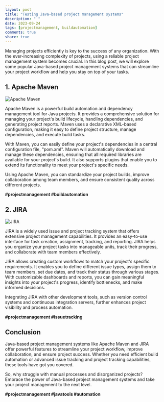 ```yaml
---
layout: post
title: "Testing Java-based project management systems"
description: " "
date: 2023-09-24
tags: [projectmanagement, buildautomation]
comments: true
share: true
---
```


Managing projects efficiently is key to the success of any organization. With the ever-increasing complexity of projects, using a reliable project management system becomes crucial. In this blog post, we will explore some popular Java-based project management systems that can streamline your project workflow and help you stay on top of your tasks.

## 1. **Apache Maven**

![Apache Maven](https://www.example.com/images/apache_maven.jpg)

Apache Maven is a powerful build automation and dependency management tool for Java projects. It provides a comprehensive solution for managing your project's build lifecycle, handling dependencies, and generating project reports. Maven uses a declarative XML-based configuration, making it easy to define project structure, manage dependencies, and execute build tasks.

With Maven, you can easily define your project's dependencies in a central configuration file, "pom.xml". Maven will automatically download and manage these dependencies, ensuring that all required libraries are available for your project's build. It also supports plugins that enable you to extend its functionality to meet your project's specific needs.

Using Apache Maven, you can standardize your project builds, improve collaboration among team members, and ensure consistent quality across different projects.

**#projectmanagement #buildautomation**

## 2. **JIRA**

![JIRA](https://www.example.com/images/jira.jpg)

JIRA is a widely used issue and project tracking system that offers extensive project management capabilities. It provides an easy-to-use interface for task creation, assignment, tracking, and reporting. JIRA helps you organize your project tasks into manageable units, track their progress, and collaborate with team members effectively.

JIRA allows creating custom workflows to match your project's specific requirements. It enables you to define different issue types, assign them to team members, set due dates, and track their status through various stages. With customizable dashboards and reports, you can gain meaningful insights into your project's progress, identify bottlenecks, and make informed decisions.

Integrating JIRA with other development tools, such as version control systems and continuous integration servers, further enhances project visibility and process automation.

**#projectmanagement #issuetracking**

## Conclusion

Java-based project management systems like Apache Maven and JIRA offer powerful features to streamline your project workflow, improve collaboration, and ensure project success. Whether you need efficient build automation or advanced issue tracking and project tracking capabilities, these tools have got you covered.

So, why struggle with manual processes and disorganized projects? Embrace the power of Java-based project management systems and take your project management to the next level.

**#projectmanagement #javatools #automation**